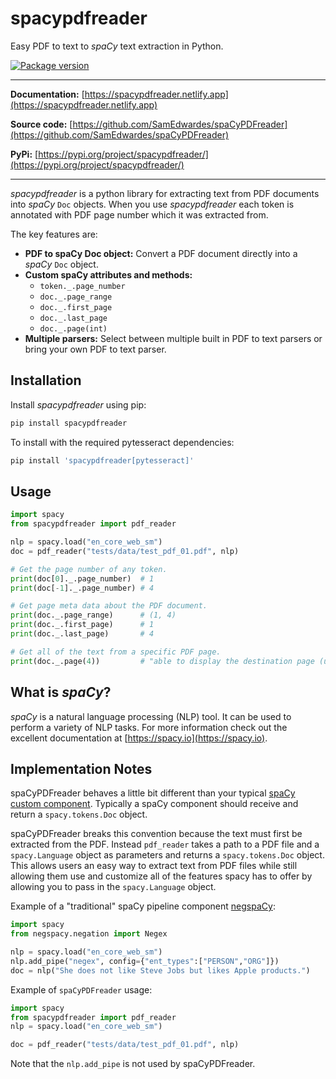 # spacypdfreader

Easy PDF to text to *spaCy* text extraction in Python.

<p>
    <a href="https://pypi.org/project/spacypdfreader" target="_blank"><img src="https://img.shields.io/pypi/v/spacypdfreader?color=%2334D058&label=pypi%20package" alt="Package version"></a>
</p>

<hr></hr>

**Documentation:** [https://spacypdfreader.netlify.app](https://spacypdfreader.netlify.app)

**Source code:** [https://github.com/SamEdwardes/spaCyPDFreader](https://github.com/SamEdwardes/spaCyPDFreader)

**PyPi:** [https://pypi.org/project/spacypdfreader/](https://pypi.org/project/spacypdfreader/)

<hr></hr>

*spacypdfreader* is a python library for extracting text from PDF documents into *spaCy* `Doc` objects. When you use *spacypdfreader* each token is annotated with PDF page number which it was extracted from.

The key features are:

- **PDF to spaCy Doc object:** Convert a PDF document directly into a *spaCy* `Doc` object.
- **Custom spaCy attributes and methods:**
    - `token._.page_number`
    - `doc._.page_range`
    - `doc._.first_page`
    - `doc._.last_page`
    - `doc._.page(int)`
- **Multiple parsers:** Select between multiple built in PDF to text parsers or bring your own PDF to text parser.

## Installation

Install *spacypdfreader* using pip:

```bash
pip install spacypdfreader
```

To install with the required pytesseract dependencies:

```bash
pip install 'spacypdfreader[pytesseract]'
```

## Usage

```python
import spacy
from spacypdfreader import pdf_reader

nlp = spacy.load("en_core_web_sm")
doc = pdf_reader("tests/data/test_pdf_01.pdf", nlp)

# Get the page number of any token.
print(doc[0]._.page_number)  # 1
print(doc[-1]._.page_number) # 4

# Get page meta data about the PDF document.
print(doc._.page_range)      # (1, 4)
print(doc._.first_page)      # 1
print(doc._.last_page)       # 4

# Get all of the text from a specific PDF page.
print(doc._.page(4))         # "able to display the destination page (unless..."
```

## What is *spaCy*?

*spaCy* is a natural language processing (NLP) tool. It can be used to perform a variety of NLP tasks. For more information check out the excellent documentation at [https://spacy.io](https://spacy.io).

## Implementation Notes

spaCyPDFreader behaves a little bit different than your typical [spaCy custom component](https://spacy.io/usage/processing-pipelines#custom-components). Typically a spaCy component should receive and return a `spacy.tokens.Doc` object.

spaCyPDFreader breaks this convention because the text must first be extracted from the PDF. Instead `pdf_reader` takes a path to a PDF file and a `spacy.Language` object as parameters and returns a `spacy.tokens.Doc` object. This allows users an easy way to extract text from PDF files while still allowing them use and customize all of the features spacy has to offer by allowing you to pass in the `spacy.Language` object.

Example of a "traditional" spaCy pipeline component [negspaCy](https://spacy.io/universe/project/negspacy):

```python
import spacy
from negspacy.negation import Negex

nlp = spacy.load("en_core_web_sm")
nlp.add_pipe("negex", config={"ent_types":["PERSON","ORG"]})
doc = nlp("She does not like Steve Jobs but likes Apple products.")
```

Example of `spaCyPDFreader` usage:

```python
import spacy
from spacypdfreader import pdf_reader
nlp = spacy.load("en_core_web_sm")

doc = pdf_reader("tests/data/test_pdf_01.pdf", nlp)
```

Note that the `nlp.add_pipe` is not used by spaCyPDFreader.